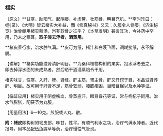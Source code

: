 ### 楮实

〔原文〕**甘寒。助阳气，起阴痿，补虚劳，壮筋骨，明目充肌。**李时珍曰：《别录》、《大明》皆云楮实大补益，而《修真秘书》又云：久服令人骨痿。《济生秘览》治骨鲠用楮实煎汤，岂非软骨之征乎？《本草发明》甚言其功，今补药中罕用，乃未之察耳。**取子浸去浮者，酒蒸用。**

**楮皮善行水，治水肿气满。**皮可为纸，楮汁和白芨飞面，调糊接纸，永不解脱。

【讲解】**褚实功能滋肾清肝明目。**为桑科植物构树的果实。投水浮者去之，即去掉浮水面的未成熟者，然后晒干酒浸蒸焙令干用。

楮实味甘，性寒。入肝、脾、肾经。肝主筋，肾主骨，肝又开窍于目，本品滋肾养肝、明目。故可用于肝肾不足，筋骨软弱，腰膝痠困，目暗目翳以及水肿等证。

【临证应用】楮实用于阴虚咳血，骨蒸盗汗，眼目昏花等证，常与枸杞子同用。治水气膨胀，配茯苓为丸服。

【用量用法】6—10克。煎服或人丸、散。

**附：楮皮**即构树的韧皮部。味甘，性平。有顺气利水之功，治疗气满水肿者。近代报导，用本品配伍鱼腥草等药，治疗慢性气管炎。
